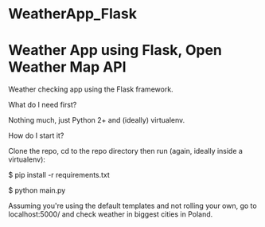 # WeatherApp_Flask
# Weather App using Flask, Open Weather Map API 

Weather checking app using the Flask framework.

What do I need first?

Nothing much, just Python 2+ and (ideally) virtualenv.

How do I start it?

Clone the repo, cd to the repo directory then run (again, ideally inside a virtualenv):

$ pip install -r requirements.txt

$ python main.py

Assuming you're using the default templates and not rolling your own, go to localhost:5000/ and check weather in biggest cities in Poland.
